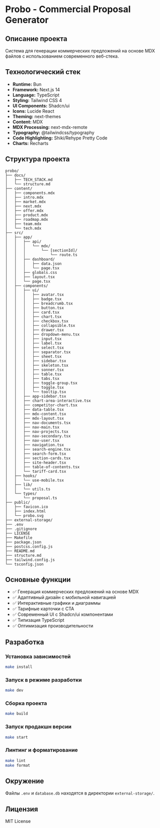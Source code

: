 # Probo - Commercial Proposal Generator

## Описание проекта

Система для генерации коммерческих предложений на основе MDX файлов с использованием современного веб-стека.

## Технологический стек

- **Runtime:** Bun
- **Framework:** Next.js 14
- **Language:** TypeScript
- **Styling:** Tailwind CSS 4
- **UI Components:** Shadcn/ui
- **Icons:** Lucide React
- **Theming:** next-themes
- **Content:** MDX
- **MDX Processing:** next-mdx-remote
- **Typography:** @tailwindcss/typography
- **Code Highlighting:** Shiki/Rehype Pretty Code
- **Charts:** Recharts

## Структура проекта

```
probo/
├── docs/
│   ├── TECH_STACK.md
│   └── structure.md
├── content/
│   ├── components.mdx
│   ├── intro.mdx
│   ├── market.mdx
│   ├── next.mdx
│   ├── offer.mdx
│   ├── product.mdx
│   ├── roadmap.mdx
│   ├── team.mdx
│   └── tech.mdx
├── src/
│   ├── app/
│   │   ├── api/
│   │   │   └── mdx/
│   │   │       └── [sectionId]/
│   │   │           └── route.ts
│   │   ├── dashboard/
│   │   │   ├── data.json
│   │   │   └── page.tsx
│   │   ├── globals.css
│   │   ├── layout.tsx
│   │   └── page.tsx
│   ├── components/
│   │   ├── ui/
│   │   │   ├── avatar.tsx
│   │   │   ├── badge.tsx
│   │   │   ├── breadcrumb.tsx
│   │   │   ├── button.tsx
│   │   │   ├── card.tsx
│   │   │   ├── chart.tsx
│   │   │   ├── checkbox.tsx
│   │   │   ├── collapsible.tsx
│   │   │   ├── drawer.tsx
│   │   │   ├── dropdown-menu.tsx
│   │   │   ├── input.tsx
│   │   │   ├── label.tsx
│   │   │   ├── select.tsx
│   │   │   ├── separator.tsx
│   │   │   ├── sheet.tsx
│   │   │   ├── sidebar.tsx
│   │   │   ├── skeleton.tsx
│   │   │   ├── sonner.tsx
│   │   │   ├── table.tsx
│   │   │   ├── tabs.tsx
│   │   │   ├── toggle-group.tsx
│   │   │   ├── toggle.tsx
│   │   │   └── tooltip.tsx
│   │   ├── app-sidebar.tsx
│   │   ├── chart-area-interactive.tsx
│   │   ├── competitor-chart.tsx
│   │   ├── data-table.tsx
│   │   ├── mdx-content.tsx
│   │   ├── mdx-layout.tsx
│   │   ├── nav-documents.tsx
│   │   ├── nav-main.tsx
│   │   ├── nav-projects.tsx
│   │   ├── nav-secondary.tsx
│   │   ├── nav-user.tsx
│   │   ├── navigation.tsx
│   │   ├── search-engine.tsx
│   │   ├── search-form.tsx
│   │   ├── section-cards.tsx
│   │   ├── site-header.tsx
│   │   ├── table-of-contents.tsx
│   │   └── tariff-card.tsx
│   ├── hooks/
│   │   └── use-mobile.tsx
│   ├── lib/
│   │   └── utils.ts
│   └── types/
│       └── proposal.ts
├── public/
│   ├── favicon.ico
│   ├── index.html
│   └── probo.svg
├── external-storage/
├── .env
├── .gitignore
├── LICENSE
├── Makefile
├── package.json
├── postcss.config.js
├── README.md
├── structure.md
├── tailwind.config.js
└── tsconfig.json
```

## Основные функции

- ✅ Генерация коммерческих предложений на основе MDX
- ✅ Адаптивный дизайн с мобильной навигацией
- ✅ Интерактивные графики и диаграммы
- ✅ Тарифные карточки с CTA
- ✅ Современный UI с Shadcn/ui компонентами
- ✅ Типизация TypeScript
- ✅ Оптимизация производительности

## Разработка

### Установка зависимостей
```bash
make install
```

### Запуск в режиме разработки
```bash
make dev
```

### Сборка проекта
```bash
make build
```

### Запуск продакшн версии
```bash
make start
```

### Линтинг и форматирование
```bash
make lint
make format
```

## Окружение

Файлы `.env` и `database.db` находятся в директории `external-storage/`.

## Лицензия

MIT License
